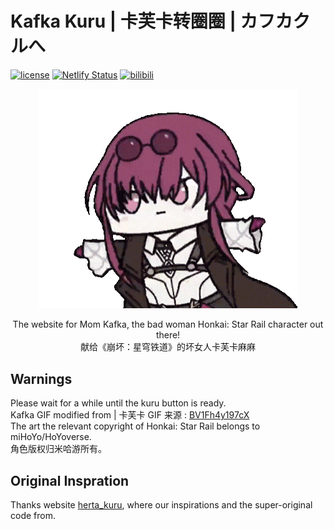 ﻿# Kafka Kuru | 卡芙卡转圈圈 | カフカクルへ

[![license](https://img.shields.io/badge/license-CC_BY_NC_SA-74c853.svg)](https://github.com/MuGemSt/kafka_kuru/blob/web/LICENSE)
[![Netlify Status](https://api.netlify.com/api/v1/badges/b8dcf387-d382-44e6-912c-058f2fe01b6c/deploy-status)](https://app.netlify.com/sites/kafka-kuru/deploys)
[![bilibili](https://img.shields.io/badge/bilibili-BV1es4y1C7Pm-fc8bab.svg)](https://www.bilibili.com/video/BV1es4y1C7Pm)

<div align="center"><a href="https://kafka-kuru.netlify.app"><img src="./img/kafkaa_github.gif" style="width:82%;"></a></div>

<p align="center">The website for Mom Kafka, the bad woman Honkai: Star Rail character out there!<br>献给《崩坏：星穹铁道》的坏女人卡芙卡麻麻</p>

## Warnings
Please wait for a while until the kuru button is ready.<br>
Kafka GIF modified from | 卡芙卡 GIF 来源 : [BV1Fh4y197cX](https://www.bilibili.com/video/BV1Fh4y197cX) <br>
The art the relevant copyright of Honkai: Star Rail belongs to miHoYo/HoYoverse.<br>
角色版权归米哈游所有。

## Original Inspration
Thanks website [herta_kuru](https://github.com/duiqt/herta_kuru), where our inspirations and the super-original code from.
